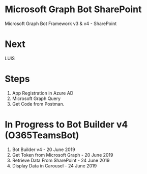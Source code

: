 # Microsoft Graph Bot SharePoint
Microsoft Graph Bot Framework v3 & v4 - SharePoint

# Next
LUIS

# Steps
1. App Registration in Azure AD
2. Microsoft Graph Query
3. Get Code from Postman.

# In Progress to Bot Builder v4 (O365TeamsBot)
1. Bot Builder v4 - 20 June 2019
2. Get Token from Microsoft Graph - 20 June 2019
3. Retrieve Data From SharePoint - 24 June 2019
4. Display Data in Carousel - 24 June 2019
